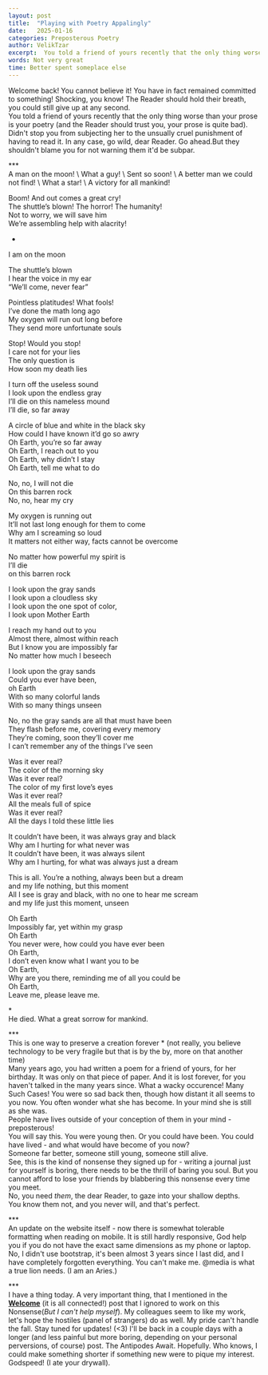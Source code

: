 ```yaml
---
layout: post
title:  "Playing with Poetry Appalingly"
date:   2025-01-16
categories: Preposterous Poetry 
author: VelikTzar
excerpt:  You told a friend of yours recently that the only thing worse than your prose is your poetry (and your prose is quite bad). Didn't stop you from subjecting her to the unsually cruel punishment of having to read it.
words: Not very great
time: Better spent someplace else
---
```


Welcome back! You cannot believe it! You have in fact remained committed to something! Shocking, you know! The Reader should hold their breath, you could still give up at any second.\
You told a friend of yours recently that the only thing worse than your prose is your poetry (and the Reader should trust you, your prose is quite bad). Didn't stop you from subjecting her to the 
unsually cruel punishment of having to read it. In any case, go wild, dear Reader. Go ahead.But they shouldn't blame you for not warning them it'd be subpar. 


***\
A man on the moon! \\
What a guy! \\
Sent so soon! \\
A better man we could not find! \\
What a star! \\
A victory for all mankind! 

Boom! And out comes a great cry! \
The shuttle’s blown! The horror! The humanity! \
Not to worry, we will save him \
We’re assembling help with alacrity!

*

I am on the moon
 
The shuttle’s blown \
I hear the voice in my ear \
“We’ll come, never fear” 

Pointless platitudes! What fools! \
I’ve done the math long ago\
My oxygen will run out long before \
They send more unfortunate souls

Stop! Would you stop!\
I care not for your lies\
The only question is \
How soon my death lies 

I turn off the useless sound \
I look upon the endless gray \
I’ll die on this nameless mound\
I’ll die, so far away 

A circle of blue and white in the black sky \
How could I have known it’d go so awry \
Oh Earth, you’re so far away\
Oh Earth, I reach out to you \
Oh Earth, why didn’t I stay\
Oh Earth, tell me what to do 

No, no, I will not die \
On this barren rock\
No, no, hear my cry 

My oxygen is running out\
It’ll not last long enough for them to come \
Why am I screaming so loud \
It matters not either way, facts cannot be overcome 

No matter how powerful my spirit is \
I’ll die \
on this barren rock 




I look upon the gray sands \
I look upon a cloudless sky \
I look upon the one spot of color, \
I look upon Mother Earth

I reach my hand out to you\
Almost there, almost within reach\
But I know you are impossibly far\
No matter how much I beseech 

I look upon the gray sands\
Could you ever have been, \
oh Earth\
With so many colorful lands \
With so many things unseen 

No, no the gray sands are all that must have been\
They flash before me, covering every memory \
They’re coming, soon they’ll cover me \
I can’t remember any of the things I’ve seen



Was it ever real?\
The color of the morning sky\
Was it ever real?\
The color of my first love’s eyes \
Was it ever real?\
All the meals full of spice \
Was it ever real? \
All the days I told these little lies 

It couldn’t have been, it was always gray and black\
Why am I hurting for what never was\
It couldn’t have been, it was always silent \
Why am I hurting, for what was always just a dream

This is all. You’re a nothing, always been but a dream  \
and my life nothing, but this moment \
All I see is gray and black, with no one to hear me scream \
and my life just this moment, unseen 

Oh Earth\
Impossibly far, yet within my grasp  \
Oh Earth\
You never were, how could you have ever been \
Oh Earth,\
I don’t even know what I want you to be \
Oh Earth,\
Why are you there, reminding me of all you could be \
Oh Earth,\
Leave me, please leave me. 

*\
He died. What a great sorrow for mankind.

\*\*\*\
This is one way to preserve a creation forever \* (not really, you believe technology to be very fragile but that is by the by, more on that another time)\
Many years ago, you had written a poem for a friend of yours, for her birthday. It was only on that piece of paper. And it is lost forever, for you haven't talked in the many years since. 
What a wacky occurence! Many Such Cases!
You were so sad back then, though how distant it all seems to you now. You often wonder what she has become. In your mind she is still as she was. \
People have lives outside of your conception of them in your mind - preposterous!\
You will say this. You were young then. Or you could have been. You could have lived - and what would have become of you now? \
Someone far better, someone still young, someone still alive. \
See, this is the kind of nonsense they signed up for - writing a journal just for yourself is boring, there needs to be the thrill of baring you soul. But you cannot afford to lose your friends by blabbering this nonsense every time you meet. \
No, you need *them*, the dear Reader, to gaze into your shallow depths.\
You know them not, and you never will, and that's perfect. 

***\
An update on the website itself - now there is somewhat tolerable formatting when reading on mobile. It is still hardly responsive, God help you if you do not have the exact same dimensions as my phone or laptop. No, I didn't use bootstrap, it's been almost 3 years since I last did, and I have completely forgotten everything. You can't make me. @media is what a true lion needs. (I am an Aries.) 

\*\*\*\
I have a thing today. A very important thing, that I mentioned in the **[Welcome](https://acrn.co.uk/welcome/2025/01/11/welcome.html)** (it is all connected!) post that I ignored to work on this Nonsense(*But I can't help myself*). My colleagues seem to like my work, let's hope the hostiles (panel of strangers) do as well. My pride can't handle the fall. Stay tuned for updates! (<3)
I'll be back in a couple days with a longer (and less painful but more boring, depending on your personal perversions, of course) post. The Antipodes Await. Hopefully. Who knows, I could make something shorter if something new were to pique my interest. Godspeed! (I ate your drywall).
